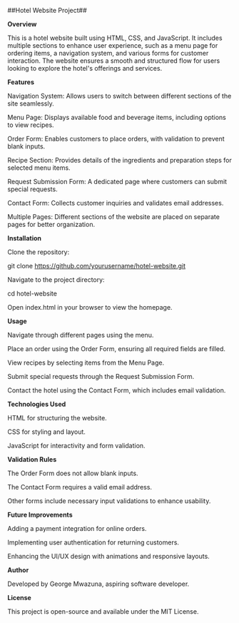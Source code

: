 ##Hotel Website Project##

**Overview**

This is a hotel website built using HTML, CSS, and JavaScript. It includes multiple sections to enhance user experience, such as a menu page for ordering items, a navigation system, and various forms for customer interaction. The website ensures a smooth and structured flow for users looking to explore the hotel's offerings and services.

**Features**

Navigation System: Allows users to switch between different sections of the site seamlessly.

Menu Page: Displays available food and beverage items, including options to view recipes.

Order Form: Enables customers to place orders, with validation to prevent blank inputs.

Recipe Section: Provides details of the ingredients and preparation steps for selected menu items.

Request Submission Form: A dedicated page where customers can submit special requests.

Contact Form: Collects customer inquiries and validates email addresses.

Multiple Pages: Different sections of the website are placed on separate pages for better organization.

**Installation**

Clone the repository:

git clone https://github.com/yourusername/hotel-website.git

Navigate to the project directory:

cd hotel-website

Open index.html in your browser to view the homepage.

**Usage**

Navigate through different pages using the menu.

Place an order using the Order Form, ensuring all required fields are filled.

View recipes by selecting items from the Menu Page.

Submit special requests through the Request Submission Form.

Contact the hotel using the Contact Form, which includes email validation.

**Technologies Used**

HTML for structuring the website.

CSS for styling and layout.

JavaScript for interactivity and form validation.

**Validation Rules**

The Order Form does not allow blank inputs.

The Contact Form requires a valid email address.

Other forms include necessary input validations to enhance usability.

**Future Improvements**

Adding a payment integration for online orders.

Implementing user authentication for returning customers.

Enhancing the UI/UX design with animations and responsive layouts.

**Author**

Developed by George Mwazuna, aspiring software developer.

**License**

This project is open-source and available under the MIT License.

